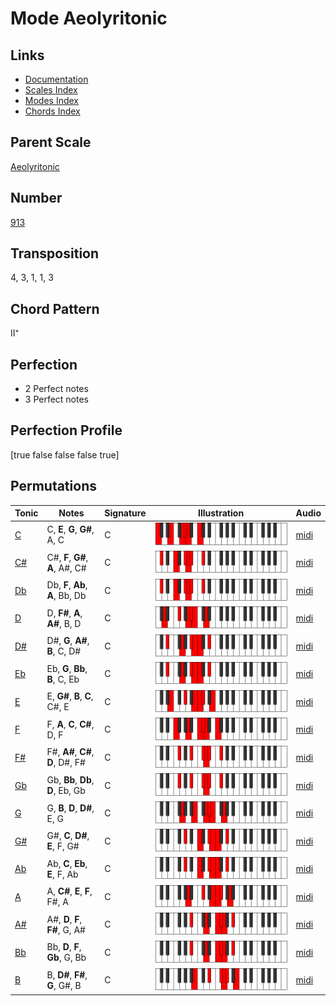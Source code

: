 # Mode Aeolyritonic

## Links

- [Documentation](README.md)
- [Scales Index](Scales.md)
- [Modes Index](Modes.md)
- [Chords Index](Chords.md)

## Parent Scale

[Aeolyritonic](ScaleAeolyritonic.md)

## Number

[913](https://ianring.com/musictheory/scales/913)

## Transposition

4, 3, 1, 1, 3

## Chord Pattern

II⁺

## Perfection

- 2 Perfect notes
- 3 Perfect notes

## Perfection Profile

[true false false false true]

## Permutations

| Tonic | Notes | Signature | Illustration | Audio |
|-------|-------|-----------|--------------|-------|
| [C](ModeCNaturalAeolyritonic.md) | C, **E**, **G**, **G#**, A, C | C | ![CNaturalAeolyritonic](ModeCNaturalAeolyritonic.png) | [midi](https://github.com/edipermadi/music/blob/main/docs/ModeCNaturalAeolyritonic.mid?raw=true) |
| [C#](ModeCSharpAeolyritonic.md) | C#, **F**, **G#**, **A**, A#, C# | C | ![CSharpAeolyritonic](ModeCSharpAeolyritonic.png) | [midi](https://github.com/edipermadi/music/blob/main/docs/ModeCSharpAeolyritonic.mid?raw=true) |
| [Db](ModeDFlatAeolyritonic.md) | Db, **F**, **Ab**, **A**, Bb, Db | C | ![DFlatAeolyritonic](ModeDFlatAeolyritonic.png) | [midi](https://github.com/edipermadi/music/blob/main/docs/ModeDFlatAeolyritonic.mid?raw=true) |
| [D](ModeDNaturalAeolyritonic.md) | D, **F#**, **A**, **A#**, B, D | C | ![DNaturalAeolyritonic](ModeDNaturalAeolyritonic.png) | [midi](https://github.com/edipermadi/music/blob/main/docs/ModeDNaturalAeolyritonic.mid?raw=true) |
| [D#](ModeDSharpAeolyritonic.md) | D#, **G**, **A#**, **B**, C, D# | C | ![DSharpAeolyritonic](ModeDSharpAeolyritonic.png) | [midi](https://github.com/edipermadi/music/blob/main/docs/ModeDSharpAeolyritonic.mid?raw=true) |
| [Eb](ModeEFlatAeolyritonic.md) | Eb, **G**, **Bb**, **B**, C, Eb | C | ![EFlatAeolyritonic](ModeEFlatAeolyritonic.png) | [midi](https://github.com/edipermadi/music/blob/main/docs/ModeEFlatAeolyritonic.mid?raw=true) |
| [E](ModeENaturalAeolyritonic.md) | E, **G#**, **B**, **C**, C#, E | C | ![ENaturalAeolyritonic](ModeENaturalAeolyritonic.png) | [midi](https://github.com/edipermadi/music/blob/main/docs/ModeENaturalAeolyritonic.mid?raw=true) |
| [F](ModeFNaturalAeolyritonic.md) | F, **A**, **C**, **C#**, D, F | C | ![FNaturalAeolyritonic](ModeFNaturalAeolyritonic.png) | [midi](https://github.com/edipermadi/music/blob/main/docs/ModeFNaturalAeolyritonic.mid?raw=true) |
| [F#](ModeFSharpAeolyritonic.md) | F#, **A#**, **C#**, **D**, D#, F# | C | ![FSharpAeolyritonic](ModeFSharpAeolyritonic.png) | [midi](https://github.com/edipermadi/music/blob/main/docs/ModeFSharpAeolyritonic.mid?raw=true) |
| [Gb](ModeGFlatAeolyritonic.md) | Gb, **Bb**, **Db**, **D**, Eb, Gb | C | ![GFlatAeolyritonic](ModeGFlatAeolyritonic.png) | [midi](https://github.com/edipermadi/music/blob/main/docs/ModeGFlatAeolyritonic.mid?raw=true) |
| [G](ModeGNaturalAeolyritonic.md) | G, **B**, **D**, **D#**, E, G | C | ![GNaturalAeolyritonic](ModeGNaturalAeolyritonic.png) | [midi](https://github.com/edipermadi/music/blob/main/docs/ModeGNaturalAeolyritonic.mid?raw=true) |
| [G#](ModeGSharpAeolyritonic.md) | G#, **C**, **D#**, **E**, F, G# | C | ![GSharpAeolyritonic](ModeGSharpAeolyritonic.png) | [midi](https://github.com/edipermadi/music/blob/main/docs/ModeGSharpAeolyritonic.mid?raw=true) |
| [Ab](ModeAFlatAeolyritonic.md) | Ab, **C**, **Eb**, **E**, F, Ab | C | ![AFlatAeolyritonic](ModeAFlatAeolyritonic.png) | [midi](https://github.com/edipermadi/music/blob/main/docs/ModeAFlatAeolyritonic.mid?raw=true) |
| [A](ModeANaturalAeolyritonic.md) | A, **C#**, **E**, **F**, F#, A | C | ![ANaturalAeolyritonic](ModeANaturalAeolyritonic.png) | [midi](https://github.com/edipermadi/music/blob/main/docs/ModeANaturalAeolyritonic.mid?raw=true) |
| [A#](ModeASharpAeolyritonic.md) | A#, **D**, **F**, **F#**, G, A# | C | ![ASharpAeolyritonic](ModeASharpAeolyritonic.png) | [midi](https://github.com/edipermadi/music/blob/main/docs/ModeASharpAeolyritonic.mid?raw=true) |
| [Bb](ModeBFlatAeolyritonic.md) | Bb, **D**, **F**, **Gb**, G, Bb | C | ![BFlatAeolyritonic](ModeBFlatAeolyritonic.png) | [midi](https://github.com/edipermadi/music/blob/main/docs/ModeBFlatAeolyritonic.mid?raw=true) |
| [B](ModeBNaturalAeolyritonic.md) | B, **D#**, **F#**, **G**, G#, B | C | ![BNaturalAeolyritonic](ModeBNaturalAeolyritonic.png) | [midi](https://github.com/edipermadi/music/blob/main/docs/ModeBNaturalAeolyritonic.mid?raw=true) |
